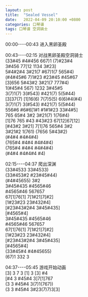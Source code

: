 ```yaml
---
layout: post
title:  "Sealed Vessel"
date:   2022-04-09 20:10:00 +0800
categories: 口琴谱
tags: 口琴谱 空洞骑士
---
```

00:00----00:43 进入黑卵圣殿

00:43----02:15 对战黑卵圣殿空洞骑士  
(33#45 #4#456 667)1 (7)#23#4  
3#456 77[12 1134 3#23]  
5#4#2#4 3#21(7 #67)1(7 565#4)  
(#4#45#6 7)1#23 #23#45 #45#67  
[3]656 5#43#2 3#21(7 777#4)  
1(#45#4 567) 1232 3#45#5  
3(7)1(7) 3(#543) #421(7) 5(5#44)  
[3]37(7) [1]16(6) 7(7)5(5) 6(6)#4(#4)  
3(7)1(7) 3(#543) #421(7) 5(5#44)  
556#6 #6#6[1#1 #1#1#23 33#4#5]  
765 65#4 3#2 3#21(7) 1(76#4)  
[1]76 765 #43 #43#23 67[12]67[12]  
[#43#2 3#21] 7[1]76 565#4 3#2  
3#21#2 1(761) (7656 5#43#2)  
(#4#4 #4#4#4)  
(765#4 #4#4 #4#4#4)  
(765#4 #4#4 #4#4#4)  
(#4#4 #4#4#4 #4)

02:15----04:37 爬出深渊  
(33#4533 33#4533)  
(33#453#2 #23#45#44)  
(#4#45655) 3#2  
3#45#435 #4565#46  
\#4565#46 567657  
67[1]76[1] 7[1#21]7[#2]  
[1#23#23 23#432#4]  
[#23#43#2#4 3#45#435]  
[#4565#4]  
3#45#435 #4565#46  
\#4565#46 567657  
67[1]76[1] 7[1#21]7[#2]  
[1#23#23 23#432#4]  
[#23#43#2#4 3#45#435]  
[#4565#4]  
(33#45#4 #4#45655)  
(67)1 332 3   

04:37----05:45 游戏开始动画  
[3] 3 7 3 [1] 3 [3] #4  
[#4 3 #45#4 3]7[1]767  
(3 3 #45#4 3(7)1(767))  
(3 3 #45#4 3#23(7)7)3[3]  